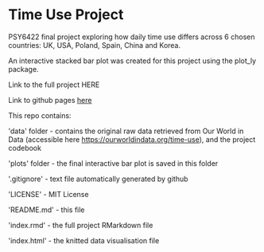 # Time Use Project
PSY6422 final project exploring how daily time use differs across 6 chosen countries: UK, USA, Poland, Spain, China and Korea.  

An interactive stacked bar plot was created for this project using the plot_ly package. 

Link to the full project HERE

Link to github pages [here](https://github.com/210155316/final_project_210155316)

This repo contains:

'data' folder - contains the original raw data retrieved from Our World in Data (accessible here https://ourworldindata.org/time-use), and the project codebook

'plots' folder - the final interactive bar plot is saved in this folder 

'.gitignore' -  text file automatically generated by github


'LICENSE' - MIT License 

'README.md' - this file

'index.rmd' - the full project RMarkdown file

'index.html' -  the knitted data visualisation file